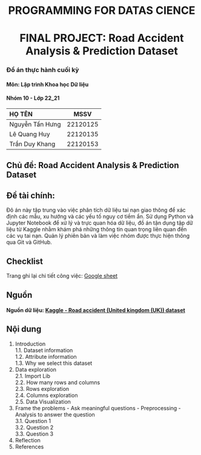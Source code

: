 # <center> PROGRAMMING FOR DATAS CIENCE <center>
# <center>FINAL PROJECT: Road Accident Analysis & Prediction Dataset<center>

### Đồ án thực hành cuối kỳ 
#### Môn: Lập trình Khoa học Dữ liệu
#### Nhóm 10 - Lớp 22_21
| HỌ TÊN                | MSSV      |
|:------------------    |:--------: |
| Nguyễn Tấn Hưng  | 22120125  |
| Lê Quang Huy | 22120135  |
| Trần Duy Khang  | 22120153  |

## Chủ đề: Road Accident Analysis & Prediction Dataset

## Đề tài chính: 
Đô án này tập trung vào việc phân tích dữ liệu tai nạn giao thông để xác định các mẫu, xu hướng và các yếu tố nguy cơ tiềm ẩn. Sử dụng Python và Jupyter Notebook để xử lý và trực quan hóa dữ liệu, đồ án tận dụng tập dữ liệu từ Kaggle nhằm khám phá những thông tin quan trọng liên quan đến các vụ tai nạn. Quản lý phiên bản và làm việc nhóm được thực hiện thông qua Git và GitHub.

## Checklist
Trang ghi lại chi tiết công việc: [Google sheet](https://docs.google.com/spreadsheets/d/1Nm-_v04t9k656ZHfWHLi7OX7z-efUf7Z7iNUi0cmsnE/edit?gid=683495142#gid=683495142)

## Nguồn

#### Nguồn dữ liệu: [Kaggle - Road accident (United kingdom (UK)) dataset](https://www.kaggle.com/datasets/devansodariya/road-accident-united-kingdom-uk-dataset)

## Nội dung

1. Introduction   
    1.1. Dataset information   
    1.2. Attribute information    
    1.3. Why we select this dataset   
2. Data exploration   
    2.1. Import Lib   
    2.2. How many rows and columns   
    2.3. Rows exploration    
    2.4. Columns exploration    
    2.5. Data Visualization   
3. Frame the problems - Ask meaningful questions - Preprocessing - Analysis to answer the question     
    3.1. Question 1    
    3.2. Question 2    
    3.3. Question 3    
4. Reflection     
5. References    
